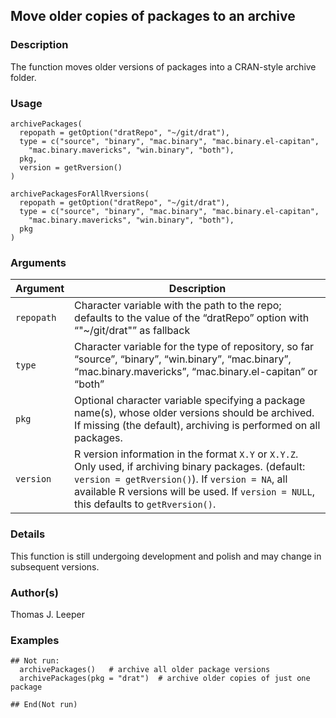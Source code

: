 
## Move older copies of packages to an archive

### Description

The function moves older versions of packages into a CRAN-style archive
folder.

### Usage

    archivePackages(
      repopath = getOption("dratRepo", "~/git/drat"),
      type = c("source", "binary", "mac.binary", "mac.binary.el-capitan",
        "mac.binary.mavericks", "win.binary", "both"),
      pkg,
      version = getRversion()
    )
    
    archivePackagesForAllRversions(
      repopath = getOption("dratRepo", "~/git/drat"),
      type = c("source", "binary", "mac.binary", "mac.binary.el-capitan",
        "mac.binary.mavericks", "win.binary", "both"),
      pkg
    )

### Arguments

| Argument   | Description                                                                                                                                                                                                                                           |
| ---------- | ----------------------------------------------------------------------------------------------------------------------------------------------------------------------------------------------------------------------------------------------------- |
| `repopath` | Character variable with the path to the repo; defaults to the value of the “dratRepo” option with “"\~/git/drat"” as fallback                                                                                                                         |
| `type`     | Character variable for the type of repository, so far “source”, “binary”, “win.binary”, “mac.binary”, “mac.binary.mavericks”, “mac.binary.el-capitan” or “both”                                                                                       |
| `pkg`      | Optional character variable specifying a package name(s), whose older versions should be archived. If missing (the default), archiving is performed on all packages.                                                                                  |
| `version`  | R version information in the format `X.Y` or `X.Y.Z`. Only used, if archiving binary packages. (default: `version = getRversion()`). If `version = NA`, all available R versions will be used. If `version = NULL`, this defaults to `getRversion()`. |

### Details

This function is still undergoing development and polish and may change
in subsequent versions.

### Author(s)

Thomas J. Leeper

### Examples

    ## Not run: 
      archivePackages()   # archive all older package versions
      archivePackages(pkg = "drat")  # archive older copies of just one package
    
    ## End(Not run)

